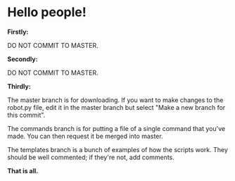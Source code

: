 # Hello people!

**Firstly:**

DO NOT COMMIT TO MASTER.

**Secondly:**

DO NOT COMMIT TO MASTER.

**Thirdly:**

The master branch is for downloading. If you want to make changes to the robot.py file, edit it in the master branch but select "Make a new branch for this commit".

The commands branch is for putting a file of a single command that you've made. You can then request it be merged into master.

The templates branch is a bunch of examples of how the scripts work. They should be well commented; if they're not, add comments.

**That is all.**
